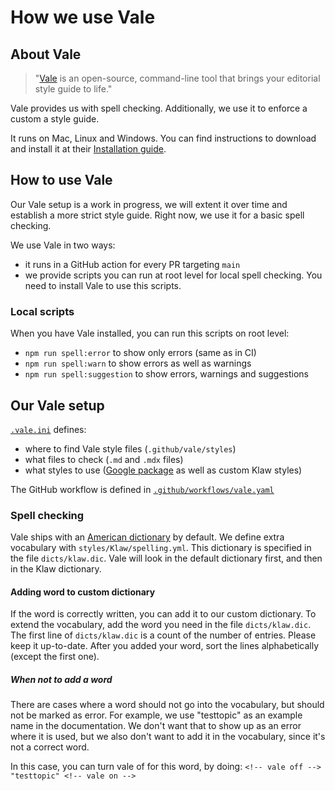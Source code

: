 # How we use Vale

## About Vale

> "[Vale](https://vale.sh/) is an open-source, command-line tool that brings your editorial style guide to life."

Vale provides us with spell checking. Additionally, we use it to enforce a custom a style guide.

It runs on Mac, Linux and Windows. You can find instructions to download and install it at
their [Installation guide](https://vale.sh/docs/vale-cli/installation/).

## How to use Vale

Our Vale setup is a work in progress, we will extent it over time and establish a more strict style guide. Right now, we
use it for a basic spell checking.

We use Vale in two ways:

- it runs in a GitHub action for every PR targeting `main`
- we provide scripts you can run at root level for local spell checking. You need to install Vale to use this scripts.

### Local scripts

When you have Vale installed, you can run this scripts on root level:

- `npm run spell:error` to show only errors (same as in CI)
- `npm run spell:warn` to show errors as well as warnings
- `npm run spell:suggestion` to show errors, warnings and suggestions

## Our Vale setup

[`.vale.ini`](../../.vale.ini) defines:

- where to find Vale style files (`.github/vale/styles`)
- what files to check (`.md` and `.mdx` files)
- what styles to use ([Google package](https://vale.sh/hub/google/) as well as custom Klaw styles)

The GitHub workflow is defined in [`.github/workflows/vale.yaml`](/.github/workflows/vale.yaml)

### Spell checking

Vale ships with an [American dictionary](https://github.com/errata-ai/en_US-web) by default. We define extra vocabulary
with `styles/Klaw/spelling.yml`. This dictionary is specified in the file `dicts/klaw.dic`. Vale will look in the
default dictionary first, and then in the Klaw dictionary.

#### Adding word to custom dictionary

If the word is correctly written, you can add it to our custom dictionary. To extend the vocabulary, add the word you
need in the file `dicts/klaw.dic`. The first line of `dicts/klaw.dic` is a count of the number of entries. Please keep
it up-to-date. After you added your word, sort the lines alphabetically (except the first one).

##### When not to add a word

There are cases where a word should not go into the vocabulary, but should not be marked as error. For example, we
use <!-- vale off --> "testtopic" <!-- vale on --> as an example name in the documentation. We don't want that to show
up as an error where it is used, but we
also don't want to add it in the vocabulary, since it's not a correct word.

In this case, you can turn vale of for this word, by doing: `<!-- vale off --> "testtopic" <!-- vale on -->`
